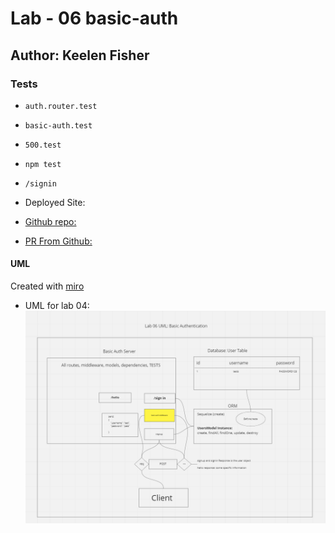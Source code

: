 # Lab - 06 basic-auth

## Author: Keelen Fisher

### Tests

- `auth.router.test`

- `basic-auth.test`

- `500.test`

- `npm test`

- `/signin`

- Deployed Site:

- [Github repo:](https://github.com/Keelen-Fisher/basic-auth)

<!-- - [Deployed Link:]() -->

- [PR From Github:](https://github.com/Keelen-Fisher/basic-auth/pull/1)

#### UML

Created with [miro](https://miro.com/app/board/uXjVPVbmw2E=/)

- UML for lab 04: ![UML](UML%20Rough%20Draft%20for%20Lab%2006.png)
